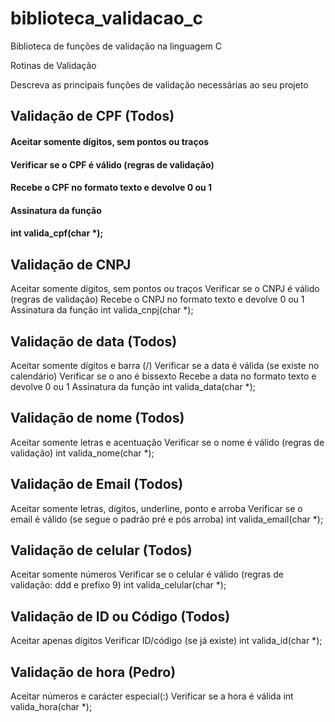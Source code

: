 # biblioteca_validacao_c
Biblioteca de funções de validação na linguagem C

Rotinas de Validação

Descreva as principais funções de validação necessárias ao seu projeto

## Validação de CPF (Todos)
#### Aceitar somente dígitos, sem pontos ou traços
#### Verificar se o CPF é válido (regras de validação)
#### Recebe o CPF no formato texto e devolve 0 ou 1
#### Assinatura da função
#### int valida_cpf(char *);

## Validação de CNPJ
Aceitar somente dígitos, sem pontos ou traços
Verificar se o CNPJ é válido (regras de validação)
Recebe o CNPJ no formato texto e devolve 0 ou 1
Assinatura da função
int valida_cnpj(char *);

## Validação de data  (Todos)
Aceitar somente dígitos e barra (/)
Verificar se a data é válida (se existe no calendário)
Verificar se o ano é bissexto
Recebe a data no formato texto e devolve 0 ou 1
Assinatura da função
int valida_data(char *);

## Validação de nome (Todos)
Aceitar somente letras e acentuação
Verificar se o nome é válido (regras de validação) 
int valida_nome(char *); 

## Validação de Email (Todos)
Aceitar somente letras, dígitos, underline, ponto e arroba
Verificar se o email é válido (se segue o padrão pré e pós arroba)
int valida_email(char *);

## Validação de celular (Todos)
Aceitar somente números
Verificar se o celular é válido (regras de validação: ddd e prefixo 9)
int valida_celular(char *);

## Validação de ID ou Código (Todos)
Aceitar apenas dígitos
Verificar ID/código (se já existe)
int valida_id(char *);

## Validação de hora (Pedro)
Aceitar números e carácter especial(:)
Verificar se a hora é válida
int valida_hora(char *);         

